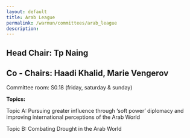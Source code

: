 ```yaml
---
layout: default
title: Arab League
permalink: /warmun/committees/arab_league
description:
---
```

## Head Chair: Tp Naing

## Co - Chairs: Haadi Khalid, Marie Vengerov

Committee room: S0.18 (friday, saturday & sunday)

<b>Topics:</b>

  Topic A: Pursuing greater influence through ‘soft power’ diplomacy and improving international perceptions of the Arab World

  Topic B: Combating Drought in the Arab World


